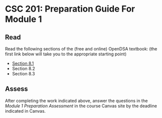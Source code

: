 # CSC 201: Preparation Guide For Module 1

## Read

Read the following sections of the (free and online) OpenDSA textbook: (the first link below will take you to the appropriate starting point)
* [Section 8.1](https://opendsa-server.cs.vt.edu/OpenDSA/Books/Everything/html/AnalChap.html)
* Section 8.2
* Section 8.3

## Assess
After completing the work indicated above, answer the questions in the *Module 1 Preparation Assessment* in the course Canvas site by the deadline indicated in Canvas.
